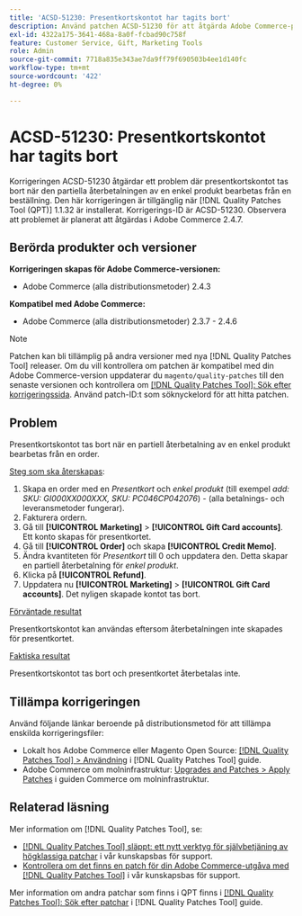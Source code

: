 ```yaml
---
title: 'ACSD-51230: Presentkortskontot har tagits bort'
description: Använd patchen ACSD-51230 för att åtgärda Adobe Commerce-problemet där presentkortskontot tas bort när den partiella återbetalningen av en enkel produkt bearbetas från en beställning.
exl-id: 4322a175-3641-468a-8a0f-fcbad90c758f
feature: Customer Service, Gift, Marketing Tools
role: Admin
source-git-commit: 7718a835e343ae7da9ff79f690503b4ee1d140fc
workflow-type: tm+mt
source-wordcount: '422'
ht-degree: 0%

---
```


# ACSD-51230: Presentkortskontot har tagits bort

Korrigeringen ACSD-51230 åtgärdar ett problem där presentkortskontot tas bort när den partiella återbetalningen av en enkel produkt bearbetas från en beställning. Den här korrigeringen är tillgänglig när [!DNL Quality Patches Tool (QPT)] 1.1.32 är installerat. Korrigerings-ID är ACSD-51230. Observera att problemet är planerat att åtgärdas i Adobe Commerce 2.4.7.

## Berörda produkter och versioner

**Korrigeringen skapas för Adobe Commerce-versionen:**

* Adobe Commerce (alla distributionsmetoder) 2.4.3

**Kompatibel med Adobe Commerce:**

* Adobe Commerce (alla distributionsmetoder) 2.3.7 - 2.4.6

>[!NOTE]
>
>Patchen kan bli tillämplig på andra versioner med nya [!DNL Quality Patches Tool] releaser. Om du vill kontrollera om patchen är kompatibel med din Adobe Commerce-version uppdaterar du `magento/quality-patches` till den senaste versionen och kontrollera om [[!DNL Quality Patches Tool]: Sök efter korrigeringssida](https://experienceleague.adobe.com/tools/commerce-quality-patches/index.html). Använd patch-ID:t som söknyckelord för att hitta patchen.

## Problem

Presentkortskontot tas bort när en partiell återbetalning av en enkel produkt bearbetas från en order.

<u>Steg som ska återskapas</u>:

1. Skapa en order med en *Presentkort* och *enkel produkt* (till exempel *add: SKU: GI000XX000XXX, SKU: PC046CP042076*) - (alla betalnings- och leveransmetoder fungerar).
1. Fakturera ordern.
1. Gå till **[!UICONTROL Marketing]** > **[!UICONTROL Gift Card accounts]**. Ett konto skapas för presentkortet.
1. Gå till **[!UICONTROL Order]** och skapa **[!UICONTROL Credit Memo]**.
1. Ändra kvantiteten för *Presentkort* till 0 och uppdatera den. Detta skapar en partiell återbetalning för *enkel produkt*.
1. Klicka på **[!UICONTROL Refund]**.
1. Uppdatera nu **[!UICONTROL Marketing]** > **[!UICONTROL Gift Card accounts]**. Det nyligen skapade kontot tas bort.

<u>Förväntade resultat</u>

Presentkortskontot kan användas eftersom återbetalningen inte skapades för presentkortet.

<u>Faktiska resultat</u>

Presentkortskontot tas bort och presentkortet återbetalas inte.

## Tillämpa korrigeringen

Använd följande länkar beroende på distributionsmetod för att tillämpa enskilda korrigeringsfiler:

* Lokalt hos Adobe Commerce eller Magento Open Source: [[!DNL Quality Patches Tool] > Användning](https://experienceleague.adobe.com/docs/commerce-operations/tools/quality-patches-tool/usage.html) i [!DNL Quality Patches Tool] guide.
* Adobe Commerce om molninfrastruktur: [Upgrades and Patches > Apply Patches](https://experienceleague.adobe.com/docs/commerce-cloud-service/user-guide/develop/upgrade/apply-patches.html) i guiden Commerce om molninfrastruktur.

## Relaterad läsning

Mer information om [!DNL Quality Patches Tool], se:

* [[!DNL Quality Patches Tool] släppt: ett nytt verktyg för självbetjäning av högklassiga patchar](/help/announcements/adobe-commerce-announcements/magento-quality-patches-released-new-tool-to-self-serve-quality-patches.md) i vår kunskapsbas för support.
* [Kontrollera om det finns en patch för din Adobe Commerce-utgåva med [!DNL Quality Patches Tool]](/help/support-tools/patches-available-in-qpt-tool/check-patch-for-magento-issue-with-magento-quality-patches.md) i vår kunskapsbas för support.

Mer information om andra patchar som finns i QPT finns i [[!DNL Quality Patches Tool]: Sök efter patchar](https://experienceleague.adobe.com/tools/commerce-quality-patches/index.html) i [!DNL Quality Patches Tool] guide.
